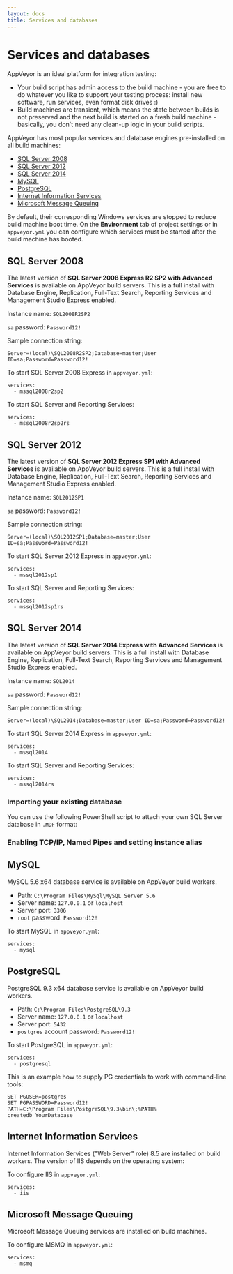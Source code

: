 ```yaml
---
layout: docs
title: Services and databases
---
```


# Services and databases

AppVeyor is an ideal platform for integration testing:

- Your build script has admin access to the build machine - you are free to do whatever you like to support your testing process: install new software, run services, even format disk drives :)
- Build machines are transient, which means the state between builds is not preserved and the next build is started on a fresh build machine - basically, you don't need any clean-up logic in your build scripts.

AppVeyor has most popular services and database engines pre-installed on all build machines:

* [SQL Server 2008](#sql-server-2008)
* [SQL Server 2012](#sql-server-2012)
* [SQL Server 2014](#sql-server-2014)
* [MySQL](#mysql)
* [PostgreSQL](#postgresql)
* [Internet Information Services](#internet-information-services)
* [Microsoft Message Queuing](#microsoft-message-queuing)

By default, their corresponding Windows services are stopped to reduce build machine boot time. On the **Environment** tab of project settings or in `appveyor.yml` you can configure which services must be started after the build machine has booted.

## SQL Server 2008

The latest version of **SQL Server 2008 Express R2 SP2 with Advanced Services** is available on AppVeyor build servers. This is a full install with Database Engine, Replication, Full-Text Search, Reporting Services and Management Studio Express enabled.

Instance name: `SQL2008R2SP2`

`sa` password: `Password12!`

Sample connection string:

    Server=(local)\SQL2008R2SP2;Database=master;User ID=sa;Password=Password12!

To start SQL Server 2008 Express in `appveyor.yml`:

    services:
      - mssql2008r2sp2

To start SQL Server and Reporting Services:

    services:
      - mssql2008r2sp2rs


## SQL Server 2012

The latest version of **SQL Server 2012 Express SP1 with Advanced Services** is available on AppVeyor build servers. This is a full install with Database Engine, Replication, Full-Text Search, Reporting Services and Management Studio Express enabled.

Instance name: `SQL2012SP1`

`sa` password: `Password12!`

Sample connection string:

    Server=(local)\SQL2012SP1;Database=master;User ID=sa;Password=Password12!

To start SQL Server 2012 Express in `appveyor.yml`:

    services:
      - mssql2012sp1

To start SQL Server and Reporting Services:

    services:
      - mssql2012sp1rs


## SQL Server 2014

The latest version of **SQL Server 2014 Express with Advanced Services** is available on AppVeyor build servers. This is a full install with Database Engine, Replication, Full-Text Search, Reporting Services and Management Studio Express enabled.

Instance name: `SQL2014`

`sa` password: `Password12!`

Sample connection string:

    Server=(local)\SQL2014;Database=master;User ID=sa;Password=Password12!

To start SQL Server 2014 Express in `appveyor.yml`:

    services:
      - mssql2014

To start SQL Server and Reporting Services:

    services:
      - mssql2014rs

### Importing your existing database

You can use the following PowerShell script to attach your own SQL Server database in `.MDF` format:

<script src="https://gist.github.com/FeodorFitsner/6a734f5ee48de949df02.js"></script>

### Enabling TCP/IP, Named Pipes and setting instance alias

<script src="https://gist.github.com/FeodorFitsner/d971c5a98782d211640d.js"></script>

## MySQL

MySQL 5.6 x64 database service is available on AppVeyor build workers.

* Path: `C:\Program Files\MySql\MySQL Server 5.6`
* Server name: `127.0.0.1` or `localhost`
* Server port: `3306`
* `root` password: `Password12!`

To start MySQL in `appveyor.yml`:

    services:
      - mysql


## PostgreSQL

PostgreSQL 9.3 x64 database service is available on AppVeyor build workers.

* Path: `C:\Program Files\PostgreSQL\9.3`
* Server name: `127.0.0.1` or `localhost`
* Server port: `5432`
* `postgres` account password: `Password12!`

To start PostgreSQL in `appveyor.yml`:

    services:
      - postgresql

This is an example how to supply PG credentials to work with command-line tools:

    SET PGUSER=postgres
    SET PGPASSWORD=Password12!
    PATH=C:\Program Files\PostgreSQL\9.3\bin\;%PATH%
    createdb YourDatabase

## Internet Information Services

Internet Information Services ("Web Server" role) 8.5 are installed on build workers. The version of IIS depends on the operating system:

To configure IIS in `appveyor.yml`:

    services:
      - iis


## Microsoft Message Queuing

Microsoft Message Queuing services are installed on build machines.

To configure MSMQ in `appveyor.yml`:

    services:
      - msmq



